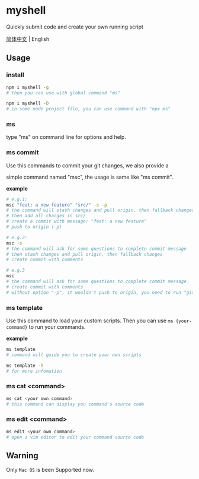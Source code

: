 # myshell

Quickly submit code and create your own running script

[简体中文](./README.zh.md) | English

## Usage

### install

```sh
npm i myshell -g
# then you can use with global command "ms"
```

```sh
npm i myshell -D 
# in some node project file, you can use command with "npx ms"
```

### ms

type "ms" on command line for options and help.

### ms commit

Use this commands to commit your git changes, we also provide a

simple command named "msc", the usage is same like "ms commit".

**example**

```sh
# e.g.1:
msc "feat: a new feature" "src/" -s -p
# the command will stash changes and pull origin, then fallback changes (-s)
# then add all changes in src/
# create a commit with message: "feat: a new feature"
# push to origin (-p)

# e.g.2:
msc -s
# the command will ask for some questions to complete commit message
# then stash changes and pull origin, then fallback changes
# create commit with comments

# e.g.3
msc
# the command will ask for some questions to complete commit message
# create commit with comments
# without option "-p", it wouldn't push to origin, you need to run "git push" by yourself
```

### ms template

Use this command to load your custom scripts. Then you can use `ms {your-command}` to run your commands.

**example**

```sh
ms template
# command will guide you to create your own scripts

ms template -h
# for more infomation
```

### ms cat \<command\>

```sh
ms cat <your own command>
# this command can display you command's source code
```

### ms edit \<command\>

```sh
ms edit <your own command>
# open a vim editor to edit your command source code
```

## Warning

Only `Mac OS` is been Supported now.
